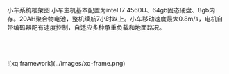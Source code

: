 小车系统框架图
小车主机基本配置为intel I7 4560U、64gb固态硬盘、8gb内存。20AH聚合物电池，整机续航7小时以上。小车移动速度最大0.8m/s，电机自带编码器配有速度控制，自适应多种承重负载和地面路况。

<br>
<br>
<br>
![xq framework](../images/xq-frame.png)
